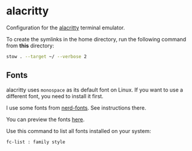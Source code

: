 # alacritty

Configuration for the [alacritty](https://github.com/alacritty/alacritty) terminal emulator.

To create the symlinks in the home directory, run the following command from **this** directory:

```sh
stow . --target ~/ --verbose 2
```

## Fonts

alacritty uses `monospace` as its default font on Linux.
If you want to use a different font, you need to install it first.

I use some fonts from [nerd-fonts](https://github.com/ryanoasis/nerd-fonts). See instructions there.

You can preview the fonts [here](https://www.nerdfonts.com/font-downloads).

Use this command to list all fonts installed on your system:

```sh
fc-list : family style
```

